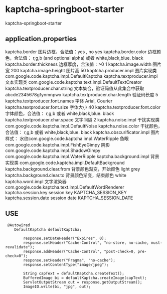 # kaptcha-springboot-starter
kaptcha-springboot-starter
## application.properties
kaptcha.border	图片边框，合法值：yes , no	yes
kaptcha.border.color	边框颜色，合法值： r,g,b (and optional alpha) 或者 white,black,blue.	black
kaptcha.border.thickness	边框厚度，合法值：>0	1
kaptcha.image.width	图片宽	200
kaptcha.image.height	图片高	50
kaptcha.producer.impl	图片实现类	com.google.code.kaptcha.impl.DefaultKaptcha
kaptcha.textproducer.impl	文本实现类	com.google.code.kaptcha.text.impl.DefaultTextCreator
kaptcha.textproducer.char.string	文本集合，验证码值从此集合中获取	abcde2345678gfynmnpwx
kaptcha.textproducer.char.length	验证码长度	5
kaptcha.textproducer.font.names	字体	Arial, Courier
kaptcha.textproducer.font.size	字体大小	40
kaptcha.textproducer.font.color	字体颜色，合法值： r,g,b  或者 white,black,blue.	black
kaptcha.textproducer.char.space	文字间隔	2
kaptcha.noise.impl	干扰实现类	com.google.code.kaptcha.impl.DefaultNoise
kaptcha.noise.color	干扰颜色，合法值： r,g,b 或者 white,black,blue.	black
kaptcha.obscurificator.impl	图片样式： 水纹com.google.code.kaptcha.impl.WaterRipple 鱼眼com.google.code.kaptcha.impl.FishEyeGimpy 阴影com.google.code.kaptcha.impl.ShadowGimpy	com.google.code.kaptcha.impl.WaterRipple
kaptcha.background.impl	背景实现类	com.google.code.kaptcha.impl.DefaultBackground
kaptcha.background.clear.from	背景颜色渐变，开始颜色	light grey
kaptcha.background.clear.to	背景颜色渐变，结束颜色	white
kaptcha.word.impl	文字渲染器	com.google.code.kaptcha.text.impl.DefaultWordRenderer
kaptcha.session.key	session key	KAPTCHA_SESSION_KEY
kaptcha.session.date	session date	KAPTCHA_SESSION_DATE

## USE
```
 @Autowired
    DefaultKaptcha defaultKaptcha;
    
        response.setDateHeader("Expires", 0);
        response.setHeader("Cache-Control", "no-store, no-cache, must-revalidate");
        response.addHeader("Cache-Control", "post-check=0, pre-check=0");
        response.setHeader("Pragma", "no-cache");
        response.setContentType("image/jpeg");
        
        String capText = defaultKaptcha.createText();
        BufferedImage bi = defaultKaptcha.createImage(capText);
        ServletOutputStream out = response.getOutputStream();
        ImageIO.write(bi, "jpg", out);
```
